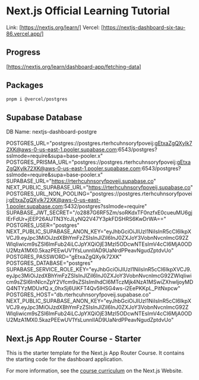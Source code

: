 # Next.js Official Learning Tutorial
Link: [https://nextjs.org/learn/]
Vercel: [https://nextjs-dashboard-six-tau-86.vercel.app/]

## Progress

[https://nextjs.org/learn/dashboard-app/fetching-data]

## Packages

```bash
pnpm i @vercel/postgres
```

## Supabase Database

DB Name: nextjs-dashboard-postgre

POSTGRES_URL="postgres://postgres.rterhcuhnsoryfpoveij:gEtxaZgQXylk72XK@aws-0-us-east-1.pooler.supabase.com:6543/postgres?sslmode=require&supa=base-pooler.x"
POSTGRES_PRISMA_URL="postgres://postgres.rterhcuhnsoryfpoveij:gEtxaZgQXylk72XK@aws-0-us-east-1.pooler.supabase.com:6543/postgres?sslmode=require&supa=base-pooler.x"
SUPABASE_URL="https://rterhcuhnsoryfpoveij.supabase.co"
NEXT_PUBLIC_SUPABASE_URL="https://rterhcuhnsoryfpoveij.supabase.co"
POSTGRES_URL_NON_POOLING="postgres://postgres.rterhcuhnsoryfpoveij:gEtxaZgQXylk72XK@aws-0-us-east-1.pooler.supabase.com:5432/postgres?sslmode=require"
SUPABASE_JWT_SECRET="/o2887G6RF5Zm/soRKdxTF0nzfxE0cueuMU6gjIErFdUr+jEEP26AlJTN3YcJLyNQ2V47Y3pkFDSHRS6KwDrWA=="
POSTGRES_USER="postgres"
NEXT_PUBLIC_SUPABASE_ANON_KEY="eyJhbGciOiJIUzI1NiIsInR5cCI6IkpXVCJ9.eyJpc3MiOiJzdXBhYmFzZSIsInJlZiI6InJ0ZXJoY3VobnNvcnlmcG92ZWlqIiwicm9sZSI6ImFub24iLCJpYXQiOjE3MzI5ODcwNTEsImV4cCI6MjA0ODU2MzA1MX0.5kazPEEwUV1YsLunnlIAD9UaNrdPPeavNgudZptdvUo"
POSTGRES_PASSWORD="gEtxaZgQXylk72XK"
POSTGRES_DATABASE="postgres"
SUPABASE_SERVICE_ROLE_KEY="eyJhbGciOiJIUzI1NiIsInR5cCI6IkpXVCJ9.eyJpc3MiOiJzdXBhYmFzZSIsInJlZiI6InJ0ZXJoY3VobnNvcnlmcG92ZWlqIiwicm9sZSI6InNlcnZpY2Vfcm9sZSIsImlhdCI6MTczMjk4NzA1MSwiZXhwIjoyMDQ4NTYzMDUxfQ.x_0hxSj6UiKFT4Qv5lHSG4ws-i2EePKKpL_PitNxpcw"
POSTGRES_HOST="db.rterhcuhnsoryfpoveij.supabase.co"
NEXT_PUBLIC_SUPABASE_ANON_KEY="eyJhbGciOiJIUzI1NiIsInR5cCI6IkpXVCJ9.eyJpc3MiOiJzdXBhYmFzZSIsInJlZiI6InJ0ZXJoY3VobnNvcnlmcG92ZWlqIiwicm9sZSI6ImFub24iLCJpYXQiOjE3MzI5ODcwNTEsImV4cCI6MjA0ODU2MzA1MX0.5kazPEEwUV1YsLunnlIAD9UaNrdPPeavNgudZptdvUo"

## Next.js App Router Course - Starter

This is the starter template for the Next.js App Router Course. It contains the starting code for the dashboard application.

For more information, see the [course curriculum](https://nextjs.org/learn) on the Next.js Website.
